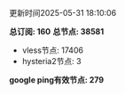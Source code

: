 更新时间2025-05-31 18:10:06

**总订阅: 160**
**总节点: 38581**
- vless节点: 17406
- hysteria2节点: 3

**google ping有效节点: 279**
